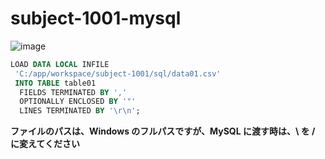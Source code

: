 # subject-1001-mysql

![image](https://user-images.githubusercontent.com/1501327/135567023-9395f481-9892-4b7b-a57b-26c804d1da76.png)

```sql
LOAD DATA LOCAL INFILE
 'C:/app/workspace/subject-1001/sql/data01.csv'
 INTO TABLE table01
  FIELDS TERMINATED BY ','
  OPTIONALLY ENCLOSED BY '"'
  LINES TERMINATED BY '\r\n';
```

**ファイルのパスは、Windows のフルパスですが、MySQL に渡す時は、\ を / に変えてください**
